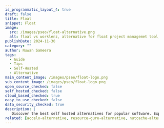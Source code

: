 ```yaml
---
is_programmatic_layout_4: true
draft: false
title: Float
snippet: Float
image:
  src: /images/pseo/float-alternative.png
  alt: float vs worklenz, alternative for float project managemet tool, task management, resource management, productivity, self-hosted
publishDate: 2024-11-30
category: ""
author: Nuwan Sameera
tags:
  - Guide
  - Tips
  - Self-Hosted
  - Alternative
main_content_image: /images/pseo/float-logo.png
sub_content_image: /images/pseo/float-logo.png
open_source_checked: false
self_hosted_checked: false
cloud_based_checked: true
easy_to_use_checked: false
data_security_checked: true
description: |
   Discover the best self hosted alternatives for popular software. Explore our comprehensive guides and find the perfect solution for your needs today.
related: [accelo-alternative, resource-guru-alternative, nutcache-alternative, trello-alternative]
---
```


